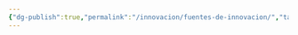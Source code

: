 ```yaml
---
{"dg-publish":true,"permalink":"/innovacion/fuentes-de-innovacion/","tags":[[["InnBoK"]],[["content"]]],"noteIcon":""}
---
```

